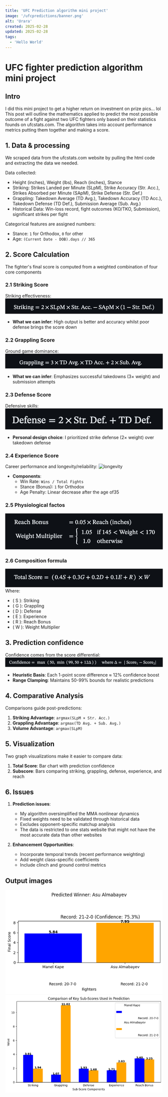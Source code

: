 ```yaml
---
title: 'UFC Prediction algorithm mini project'
image: '/ufcpredictions/banner.png'
alt: 'Urara'
created: 2025-02-28
updated: 2025-02-28
tags:
  - 'Hello World'
---
```


# UFC fighter prediction algorithm mini project

## Intro
I did this mini project to get a higher return on investment on prize pics... lol
This post will outline the mathematics applied to predict the most possible outcome of a fight against two UFC fighters only based on their statistics founds on ufcstats.com.
The algorithm takes into account performance metrics putting them together and making a score.

## 1. Data & processing
We scraped data from the ufcstats.com website by pulling the html code and extracting the data we needed.

Data collected:
- Height (inches), Weight (lbs), Reach (inches), Stance
- Striking: Strikes Landed per Minute (SLpM), Strike Accuracy (Str. Acc.), Strikes Absorbed per Minute (SApM), Strike Defense (Str. Def.)
- Grappling: Takedown Average (TD Avg.), Takedown Accuracy (TD Acc.), Takedown Defense (TD Def.), Submission Average (Sub. Avg.)
- Historical Data: Win-loss record, fight outcomes (KO/TKO, Submission), significant strikes per fight

Categorical features are assigned numbers:
- Stance: `1` for Orthodox, `0` for other
- Age: `(Current Date - DOB).days // 365`

## 2. Score Calculation
The fighter's final score is computed from a weighted combination of four core components

### 2.1 Striking Score
Striking effectiveness:
![striking](./strikingeffectiveness.png)
- **What we can infer**: High output is better and accuracy whilst poor defense brings the score down

### 2.2 Grappling Score
Ground game dominance:
![ground](./grounddominance.png)
- **What we can infer**: Emphasizes successful takedowns (3× weight) and submission attempts

### 2.3 Defense Score
Defensive skills:
![defense](./defensiveskills.png)
- **Personal design choice**: I prioritized strike defense (2× weight) over takedown defense

### 2.4 Experience Score
Career performance and longevity/reliability:
![longevity](./reliability)
- **Components**:
  - Win Rate: `Wins / Total Fights`
  - Stance (Bonus): `1` for Orthodox
  - Age Penalty: Linear decrease after the age of35

### 2.5 Physiological factos
![physiological](./physiological.png)

### 2.6 Composition formula
![totalscore](./score.png)
Where:
- \( S \): Striking
- \( G \): Grappling
- \( D \): Defense
- \( E \): Experience
- \( R \): Reach Bonus
- \( W \): Weight Multiplier

## 3. Prediction confidence
Confidence comes from the score differential:
![confidence](./confidence.png)
- **Heuristic Basis**: Each 1-point score difference ≈ 12% confidence boost
- **Range Clamping**: Maintains 50-99% bounds for realistic predictions

## 4. Comparative Analysis
Comparisons guide post-predictions:
1. **Striking Advantage**: `argmax(SLpM × Str. Acc.)`
2. **Grappling Advantage**: `argmax(TD Avg. + Sub. Avg.)`
3. **Volume Advantage**: `argmax(SLpM)`

## 5. Visualization
Two graph visualizations make it easier to compare data:
1. **Total Score**: Bar chart with prediction confidence
2. **Subscore**: Bars comparing striking, grappling, defense, experience, and reach

## 6. Issues
1. **Prediction issues**:
   - My algorithm oversimplified the MMA nonlinear dynamics
   - Fixed weights need to be validated  through historical data
   - Excludes opponent-specific matchup analysis
   - The data is restricted to one stats website that might not have the most accurate data than other websites

2. **Enhancement Opportunities**:
   - Incorporate temporal trends (recent performance weighting)
   - Add weight class-specific coefficients
   - Include clinch and ground control metrics

## Output images
![prediction](./pred.png)
![calculation comparisons](./calc.png)
